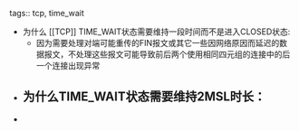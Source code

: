 tags:: tcp, time_wait

- 为什么 [[TCP]] TIME_WAIT状态需要维持一段时间而不是进入CLOSED状态:
	- 因为需要处理对端可能重传的FIN报文或其它一些因网络原因而延迟的数据报文，不处理这些报文可能导致前后两个使用相同四元组的连接中的后一个连接出现异常
- 为什么TIME_WAIT状态需要维持2MSL时长：
	-
-